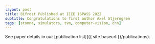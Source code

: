 ```yaml
---
layout: post
title: Bifrost Published at IEEE ISPASS 2022
subtitle: Congratulations to first author Axel Stjerngren
tags: [stonne, simulators, tvm, computer-vision, dnn]
---
```


See paper details in our [publication list]({{ site.baseurl }}/publications).
